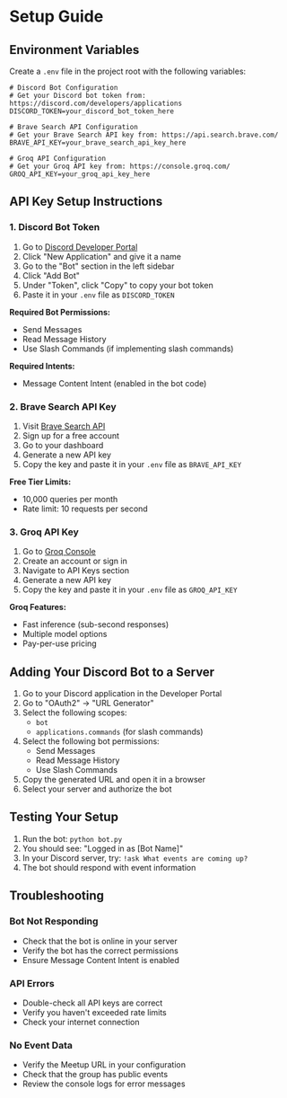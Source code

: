 # Setup Guide

## Environment Variables

Create a `.env` file in the project root with the following variables:

```env
# Discord Bot Configuration
# Get your Discord bot token from: https://discord.com/developers/applications
DISCORD_TOKEN=your_discord_bot_token_here

# Brave Search API Configuration
# Get your Brave Search API key from: https://api.search.brave.com/
BRAVE_API_KEY=your_brave_search_api_key_here

# Groq API Configuration
# Get your Groq API key from: https://console.groq.com/
GROQ_API_KEY=your_groq_api_key_here
```

## API Key Setup Instructions

### 1. Discord Bot Token

1. Go to [Discord Developer Portal](https://discord.com/developers/applications)
2. Click "New Application" and give it a name
3. Go to the "Bot" section in the left sidebar
4. Click "Add Bot"
5. Under "Token", click "Copy" to copy your bot token
6. Paste it in your `.env` file as `DISCORD_TOKEN`

**Required Bot Permissions:**
- Send Messages
- Read Message History
- Use Slash Commands (if implementing slash commands)

**Required Intents:**
- Message Content Intent (enabled in the bot code)

### 2. Brave Search API Key

1. Visit [Brave Search API](https://api.search.brave.com/)
2. Sign up for a free account
3. Go to your dashboard
4. Generate a new API key
5. Copy the key and paste it in your `.env` file as `BRAVE_API_KEY`

**Free Tier Limits:**
- 10,000 queries per month
- Rate limit: 10 requests per second

### 3. Groq API Key

1. Go to [Groq Console](https://console.groq.com/)
2. Create an account or sign in
3. Navigate to API Keys section
4. Generate a new API key
5. Copy the key and paste it in your `.env` file as `GROQ_API_KEY`

**Groq Features:**
- Fast inference (sub-second responses)
- Multiple model options
- Pay-per-use pricing

## Adding Your Discord Bot to a Server

1. Go to your Discord application in the Developer Portal
2. Go to "OAuth2" → "URL Generator"
3. Select the following scopes:
   - `bot`
   - `applications.commands` (for slash commands)
4. Select the following bot permissions:
   - Send Messages
   - Read Message History
   - Use Slash Commands
5. Copy the generated URL and open it in a browser
6. Select your server and authorize the bot

## Testing Your Setup

1. Run the bot: `python bot.py`
2. You should see: "Logged in as [Bot Name]"
3. In your Discord server, try: `!ask What events are coming up?`
4. The bot should respond with event information

## Troubleshooting

### Bot Not Responding
- Check that the bot is online in your server
- Verify the bot has the correct permissions
- Ensure Message Content Intent is enabled

### API Errors
- Double-check all API keys are correct
- Verify you haven't exceeded rate limits
- Check your internet connection

### No Event Data
- Verify the Meetup URL in your configuration
- Check that the group has public events
- Review the console logs for error messages 